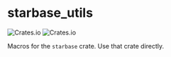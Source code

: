 # starbase_utils

![Crates.io](https://img.shields.io/crates/v/starbase_utils)
![Crates.io](https://img.shields.io/crates/d/starbase_utils)

Macros for the `starbase` crate. Use that crate directly.
